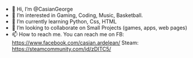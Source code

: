 - 👋 Hi, I’m @CasianGeorge
- 👀 I’m interested in Gaming, Coding, Music, Basketball.
- 🌱 I’m currently learning Python, Css, HTML
- 💞️ I’m looking to collaborate on  Small Projects (games, apps, web pages)
- 📫 How to reach me. You can reach me on FB: https://www.facebook.com/casian.ardelean/
                                           Steam: https://steamcommunity.com/id/zDITC5/
                                           

<!---
CasianGeorge/CasianGeorge is a ✨ special ✨ repository because its `README.md` (this file) appears on your GitHub profile.
You can click the Preview link to take a look at your changes.
--->
